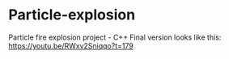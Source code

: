 # Particle-explosion
Particle fire explosion project - C++
Final version looks like this: https://youtu.be/RWxv2Sniqqo?t=179
